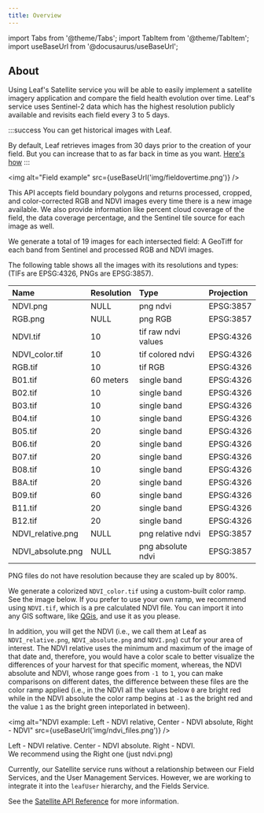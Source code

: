 ```yaml
---
title: Overview
---
```


import Tabs from '@theme/Tabs';
import TabItem from '@theme/TabItem';
import useBaseUrl from '@docusaurus/useBaseUrl';

## About

Using Leaf's Satellite service you will be able to easily implement a satellite
imagery application and compare the field health evolution over time. Leaf's
service uses Sentinel-2 data which has the highest resolution publicly available
and revisits each field every 3 to 5 days.

:::success You can get historical images with Leaf.

By default, Leaf retrieves images from 30 days prior to the creation of your
field. But you can increase that to as far back in time as you want.
[Here's how](/docs/docs/satellite_endpoints#post-fields)
:::

<img alt="Field example" src={useBaseUrl('img/fieldovertime.png')} />

This API accepts field boundary polygons and returns processed, cropped, and
color-corrected RGB and NDVI images every time there is a new image available.
We also provide information like percent cloud coverage of the field, the data
coverage percentage, and the Sentinel tile source for each image as well.

We generate a total of 19 images for each intersected field: A GeoTiff for each
band from Sentinel and processed RGB and NDVI images.

The following table shows all the images with its resolutions and types:
(TIFs are EPSG:4326, PNGs are EPSG:3857).

| Name              | Resolution | Type               | Projection
|:------------------|:-----------|:-------------------|:------------|
| NDVI.png          | NULL       | png ndvi           | EPSG:3857   |
| RGB.png           | NULL       | png RGB            | EPSG:3857   |
| NDVI.tif          | 10         | tif raw ndvi values| EPSG:4326   |
| NDVI_color.tif    | 10         | tif colored ndvi   | EPSG:4326   |
| RGB.tif           | 10         | tif RGB            | EPSG:4326   |
| B01.tif           | 60 meters  | single band        | EPSG:4326   |
| B02.tif           | 10         | single band        | EPSG:4326   |
| B03.tif           | 10         | single band        | EPSG:4326   |
| B04.tif           | 10         | single band        | EPSG:4326   |
| B05.tif           | 20         | single band        | EPSG:4326   |
| B06.tif           | 20         | single band        | EPSG:4326   |
| B07.tif           | 20         | single band        | EPSG:4326   |
| B08.tif           | 10         | single band        | EPSG:4326   |
| B8A.tif           | 20         | single band        | EPSG:4326   |
| B09.tif           | 60         | single band        | EPSG:4326   |
| B11.tif           | 20         | single band        | EPSG:4326   |
| B12.tif           | 20         | single band        | EPSG:4326   |
| NDVI_relative.png | NULL       | png relative ndvi  | EPSG:3857   |
| NDVI_absolute.png | NULL       | png absolute ndvi  | EPSG:3857   |

PNG files do not have resolution because they are scaled up by 800%.

We generate a colorized `NDVI_color.tif` using a custom-built color ramp. See
the image below. If you prefer to use your own ramp, we recommend using `NDVI.tif`,
which is a pre calculated NDVI file. You can import it into any GIS software,
like [QGis][4], and use it as you please.

In addition, you will get the NDVI (i.e., we call them at Leaf as `NDVI_relative.png`, `NDVI_absolute.png` and `NDVI.png`)  cut for your area of interest. The NDVI relative uses the minimum and maximum of the image of that date and, therefore, you would have a color scale to better visualize the differences of your harvest for that specific moment, whereas, the NDVI absolute and NDVI, whose range goes from `-1 `to `1`, you can make comparisons on different dates, the difference between these files are the color ramp applied (i.e., in the NDVI all the values below `0` are bright red while in the NDVI absolute the color ramp begins at `-1` as the bright red and the value `1` as the bright green inteporlated in between).

<img alt="NDVI example: Left - NDVI relative, Center - NDVI absolute, Right - NDVI" src={useBaseUrl('img/ndvi_files.png')} />

Left - NDVI relative. Center - NDVI absolute. Right - NDVI.  
We recommend using the Right one (just ndvi.png)

Currently, our Satellite service runs without a relationship between our Field Services, and the User Management Services.
However, we are working to integrate it into the `leafUser` hierarchy, and the Fields Service.

See the [Satellite API Reference][satellite_endpoints] for more information.

[satellite_endpoints]: satellite_endpoints.md
[4]: https://www.qgis.org/en/site/
